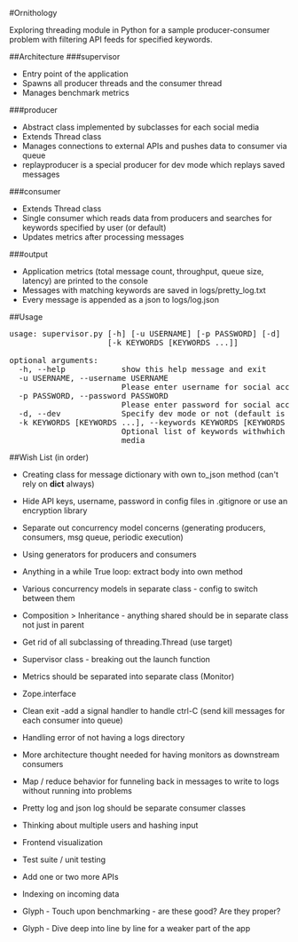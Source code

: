 #Ornithology

Exploring threading module in Python for a sample producer-consumer problem
with filtering API feeds for specified keywords. 

##Architecture
###supervisor
* Entry point of the application
* Spawns all producer threads and the consumer thread
* Manages benchmark metrics

###producer
* Abstract class implemented by subclasses for each social media
* Extends Thread class
* Manages connections to external APIs and pushes data to consumer via queue
* replayproducer is a special producer for dev mode which replays saved messages

###consumer
* Extends Thread class
* Single consumer which reads data from producers and searches for keywords
specified by user (or default)
* Updates metrics after processing messages

###output
* Application metrics (total message count, throughput, queue size, latency) are printed to the console
* Messages with matching keywords are saved in logs/pretty_log.txt
* Every message is appended as a json to logs/log.json

##Usage
<pre>
usage: supervisor.py [-h] [-u USERNAME] [-p PASSWORD] [-d]
                     [-k KEYWORDS [KEYWORDS ...]]

optional arguments:
  -h, --help            show this help message and exit
  -u USERNAME, --username USERNAME
                        Please enter username for social accounts
  -p PASSWORD, --password PASSWORD
                        Please enter password for social accounts
  -d, --dev             Specify dev mode or not (default is PROD)
  -k KEYWORDS [KEYWORDS ...], --keywords KEYWORDS [KEYWORDS ...]
                        Optional list of keywords withwhich to search social
                        media
</pre>

##Wish List (in order)
* Creating class for message dictionary with own to_json method (can't rely on __dict__ always)
* Hide API keys, username, password in config files in .gitignore or use an encryption library

* Separate out concurrency model concerns (generating producers, consumers, msg queue, periodic execution)
* Using generators for producers and consumers
* Anything in a while True loop: extract body into own method
* Various concurrency models in separate class - config to switch between them

* Composition > Inheritance - anything shared should be in separate class not just in parent
* Get rid of all subclassing of threading.Thread (use target)
* Supervisor class - breaking out the launch function
* Metrics should be separated into separate class (Monitor)
* Zope.interface

* Clean exit -add a signal handler to handle ctrl-C (send kill messages for each consumer into queue)
* Handling error of not having a logs directory

* More architecture thought needed for having monitors as downstream consumers
* Map / reduce behavior for funneling back in messages to write to logs without running into problems
* Pretty log and json log should be separate consumer classes
* Thinking about multiple users and hashing input

* Frontend visualization
* Test suite / unit testing
* Add one or two more APIs
* Indexing on incoming data

* Glyph - Touch upon benchmarking - are these good? Are they proper?
* Glyph - Dive deep into line by line for a weaker part of the app

